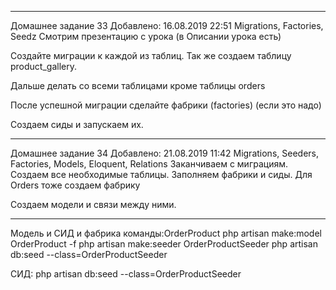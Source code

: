 ----------------------------------------------------------
Домашнее задание 33
Добавлено: 16.08.2019 22:51
Migrations, Factories, Seedz
Смотрим презентацию с урока (в Описании урока есть)

Создайте миграции к каждой из таблиц. 
Так же создаем таблицу product_gallery.

Дальше делать со всеми таблицами кроме таблицы orders

После успешной миграции сделайте фабрики (factories) (если это надо)

Создаем сиды и запускаем их.

----------------------------------------------------------
Домашнее задание 34
Добавлено: 21.08.2019 11:42
Migrations, Seeders, Factories, Models, Eloquent, Relations
Заканчиваем с миграциям.
Создаем все необходимые таблицы.
Заполняем фабрики и сиды.
Для Orders тоже создаем фабрику

Создаем модели и связи между ними.

----------------------------------------------------------

Модель и СИД и фабрика
команды:OrderProduct
php artisan make:model OrderProduct -f
php artisan make:seeder OrderProductSeeder
php artisan db:seed --class=OrderProductSeeder


СИД:
php artisan db:seed --class=OrderProductSeeder






